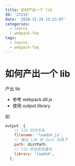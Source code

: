 ```yaml
---
title: 如何产出一个 lib
ID: '27215'
date: '2020-12-29 12:23:07'
categories:
  - learns
  - webpack-faq
tags:
  - learns
  - webpack-faq
---
```


# 如何产出一个 lib

产出 lib

- 参考 webpack.dll.js
- 使用 output.library

如

``` js 
output: {
    // lib 的文件名
    filename: 'loadsh.js',
    // 输出 lib 到 dist 目录下
    path: distPath,
    // lib 的全局变量名
    library: 'loadsh',
  },
```
